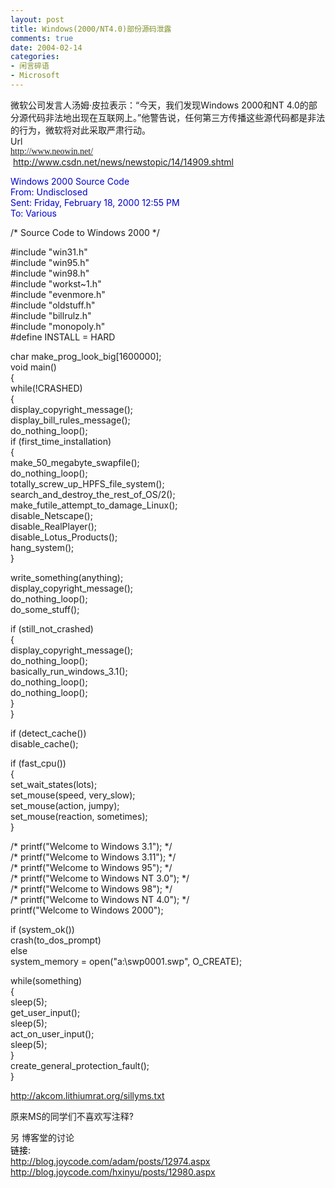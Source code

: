 ```yaml
---
layout: post
title: Windows(2000/NT4.0)部份源码泄露
comments: true
date: 2004-02-14
categories:
- 闲言碎语
- Microsoft
---
```


<p>微软公司发言人汤姆·皮拉表示：“今天，我们发现Windows 2000和NT 4.0的部分<!--NEWSZW_HZH_BEGIN-->源代码非法地出现在互联网上。”他警告说，任何第三方传播这些源代码都是非法的行为，微软将对此采取严肃行动。<br />Url<br /><a href="http://www.neowin.net/"><span style="font-family: Georgia;">http://www.neowin.net/</span></a><br /> <a href="http://www.csdn.net/news/newstopic/14/14909.shtml">http://www.csdn.net/news/newstopic/14/14909.shtml</a></p>
<div class="postbody">
<p><span style="color: #0000cc;">Windows 2000 Source Code<br />From: Undisclosed<br />Sent: Friday, February 18, 2000 12:55 PM<br />To: Various</span></p>
<p>/* Source Code to Windows 2000 */</p>
<p>#include "win31.h"<br />#include "win95.h"<br />#include "win98.h"<br />#include "workst~1.h"<br />#include "evenmore.h"<br />#include "oldstuff.h"<br />#include "billrulz.h"<br />#include "monopoly.h"<br />#define INSTALL = HARD</p>
<p>char make_prog_look_big[1600000];<br />void main()<br />{<br />while(!CRASHED)<br />{<br />display_copyright_message();<br />display_bill_rules_message();<br />do_nothing_loop();<br />if (first_time_installation)<br />{<br />make_50_megabyte_swapfile();<br />do_nothing_loop();<br />totally_screw_up_HPFS_file_system();<br />search_and_destroy_the_rest_of_OS/2();<br />make_futile_attempt_to_damage_Linux();<br />disable_Netscape();<br />disable_RealPlayer();<br />disable_Lotus_Products();<br />hang_system();<br />}</p>
<p>write_something(anything);<br />display_copyright_message();<br />do_nothing_loop();<br />do_some_stuff();</p>
<p>if (still_not_crashed)<br />{<br />display_copyright_message();<br />do_nothing_loop();<br />basically_run_windows_3.1();<br />do_nothing_loop();<br />do_nothing_loop();<br />}<br />}</p>
<p>if (detect_cache())<br />disable_cache();</p>
<p>if (fast_cpu())<br />{<br />set_wait_states(lots);<br />set_mouse(speed, very_slow);<br />set_mouse(action, jumpy);<br />set_mouse(reaction, sometimes);<br />}</p>
<p>/* printf("Welcome to Windows 3.1"); */<br />/* printf("Welcome to Windows 3.11"); */<br />/* printf("Welcome to Windows 95"); */<br />/* printf("Welcome to Windows NT 3.0"); */<br />/* printf("Welcome to Windows 98"); */<br />/* printf("Welcome to Windows NT 4.0"); */<br />printf("Welcome to Windows 2000");</p>
<p>if (system_ok())<br />crash(to_dos_prompt)<br />else<br />system_memory = open("a:\swp0001.swp", O_CREATE);</p>
<p>while(something)<br />{<br />sleep(5);<br />get_user_input();<br />sleep(5);<br />act_on_user_input();<br />sleep(5);<br />}<br />create_general_protection_fault();<br />}</p>
<p><a href="http://akcom.lithiumrat.org/sillyms.txt">http://akcom.lithiumrat.org/sillyms.txt</a></p>
<p>原来MS的同学们不喜欢写注释?</p>
<p>另 博客堂的讨论<br /><span style="color: #000000;">链接:<br /></span><a href="http://blog.joycode.com/adam/posts/12974.aspx">http://blog.joycode.com/adam/posts/12974.aspx</a><br /><a href="http://blog.joycode.com/hxinyu/posts/12980.aspx">http://blog.joycode.com/hxinyu/posts/12980.aspx</a></p>
</div>				
